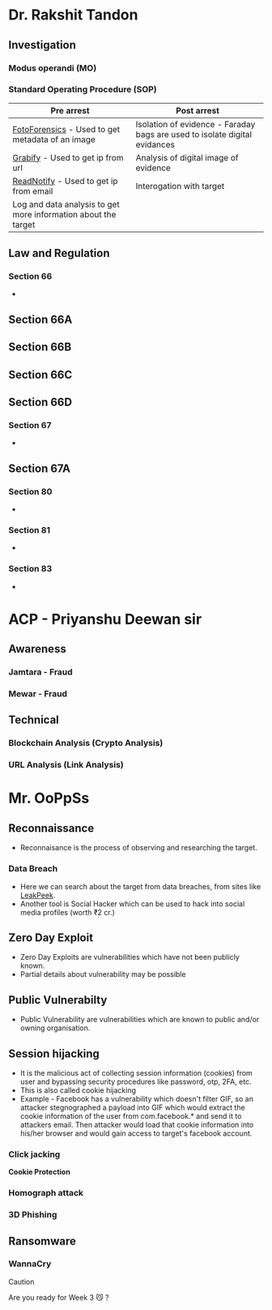 # Dr. Rakshit Tandon
## Investigation
### Modus operandi (MO)
### Standard Operating Procedure (SOP)
| Pre arrest | Post arrest |
|------------|-------------|
| [FotoForensics](https://www.fotoforensics.com/) - Used to get metadata of an image | Isolation of evidence - Faraday bags are used to isolate digital evidances |
| [Grabify](https://grabify.link/) - Used to get ip from url  | Analysis of digital image of evidence |
| [ReadNotify](https://www.readnotify.com/) - Used to get ip from email | Interogation with target |
| Log and data analysis to get more information about the target | |

## Law and Regulation
### Section 66
- 
**Section 66A**
- 
**Section 66B**
-
**Section 66C**
-
**Section 66D**
-
### Section 67
-
**Section 67A**
-
### Section 80
-
### Section 81
-
### Section 83
-






# ACP - Priyanshu Deewan sir
## Awareness
### Jamtara - Fraud

### Mewar - Fraud

## Technical
### Blockchain Analysis (Crypto Analysis)

### URL Analysis (Link Analysis)






# Mr. OoPpSs

## Reconnaissance
- Reconnaisance is the process of observing and researching the target.
### Data Breach
- Here we can search about the target from data breaches, from sites like [LeakPeek](https://leakpeek.com/).
- Another tool is Social Hacker which can be used to hack into social media profiles (worth ₹2 cr.)  
## Zero Day Exploit
- Zero Day Exploits are vulnerabilities which have not been publicly known.
- Partial details about vulnerability may be possible
## Public Vulnerabilty
- Public Vulnerability are vulnerabilities which are known to public and/or owning organisation.
## Session hijacking
- It is the malicious act of collecting session information (cookies) from user and bypassing security procedures like password, otp, 2FA, etc.
- This is also called cookie hijacking
- Example - Facebook has a vulnerability which doesn't filter GIF, so an attacker stegnographed a payload into GIF which would extract the cookie information of the user from com.facebook.* and send it to attackers email. Then attacker would load that cookie information into his/her browser and would gain access to target's facebook account.
### Click jacking

**Cookie Protection**
### Homograph attack
### 3D Phishing

## Ransomware
### WannaCry

> [!CAUTION]
> Are you ready for Week 3 :smirk_cat: ?
